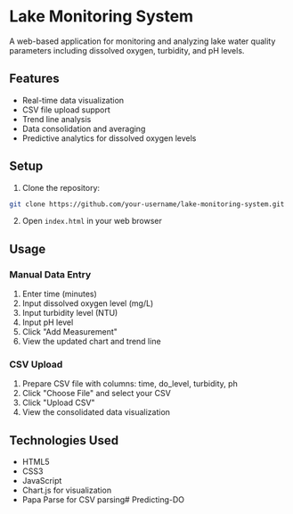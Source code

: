 # Lake Monitoring System

A web-based application for monitoring and analyzing lake water quality parameters including dissolved oxygen, turbidity, and pH levels.

## Features

- Real-time data visualization
- CSV file upload support
- Trend line analysis
- Data consolidation and averaging
- Predictive analytics for dissolved oxygen levels

## Setup

1. Clone the repository:
```bash
git clone https://github.com/your-username/lake-monitoring-system.git
```

2. Open `index.html` in your web browser

## Usage

### Manual Data Entry
1. Enter time (minutes)
2. Input dissolved oxygen level (mg/L)
3. Input turbidity level (NTU)
4. Input pH level
5. Click "Add Measurement"
6. View the updated chart and trend line

### CSV Upload
1. Prepare CSV file with columns: time, do_level, turbidity, ph
2. Click "Choose File" and select your CSV
3. Click "Upload CSV"
4. View the consolidated data visualization

## Technologies Used

- HTML5
- CSS3
- JavaScript
- Chart.js for visualization
- Papa Parse for CSV parsing# Predicting-DO
